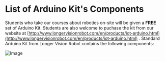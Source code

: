# List of Arduino Kit's Components

Students who take our courses about robotics on-site will be given a **FREE** set of Arduino Kit. Students are also welcome to puchase the kit from our website at [http://www.longervisionrobot.com/en/products/iot-arduino.html](http://www.longervisionrobot.com/en/products/iot-arduino.html) . Standard Arduino Kit from Longer Vision Robot contains the following components:

![Image](./allsensors.jpg)